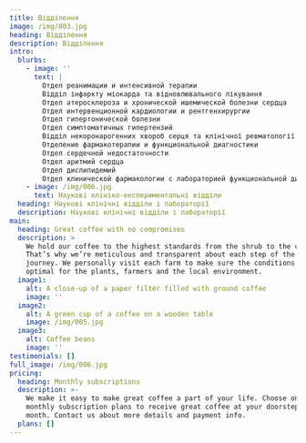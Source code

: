 ```yaml
---
title: Відділення
image: /img/003.jpg
heading: Відділення
description: Відділення
intro:
  blurbs:
    - image: ''
      text: |
        Отдел реанимации и интенсивной терапии
        Відділ інфаркту міокарда та відновлювального лікування
        Отдел атеросклероза и хронической ишемической болезни сердца
        Отдел интервенционной кардиологии и рентгенхирургии
        Отдел гипертонической болезни
        Отдел симптоматичных гипертензий
        Відділ некоронарогенних хвороб серця та клінічної ревматології
        Отделение фармакотерапии и функциональной диагностики
        Отдел сердечной недостаточности
        Отдел аритмий сердца
        Отдел дислипидемий
        Отдел клинической фармакологии с лабораторией функциональной диагностики
    - image: /img/006.jpg
      text: Наукові клініко-експериментальні відділи
  heading: Наукові клінічні відділи і лабораторії
  description: Наукові клінічні відділи і лабораторії
main:
  heading: Great coffee with no compromises
  description: >
    We hold our coffee to the highest standards from the shrub to the cup.
    That’s why we’re meticulous and transparent about each step of the coffee’s
    journey. We personally visit each farm to make sure the conditions are
    optimal for the plants, farmers and the local environment.
  image1:
    alt: A close-up of a paper filter filled with ground coffee
    image: ''
  image2:
    alt: A green cup of a coffee on a wooden table
    image: /img/005.jpg
  image3:
    alt: Coffee beans
    image: ''
testimonials: []
full_image: /img/006.jpg
pricing:
  heading: Monthly subscriptions
  description: >-
    We make it easy to make great coffee a part of your life. Choose one of our
    monthly subscription plans to receive great coffee at your doorstep each
    month. Contact us about more details and payment info.
  plans: []
---
```


